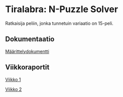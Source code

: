 # Tiralabra: N-Puzzle Solver
Ratkaisija peliin, jonka tunnetuin variaatio on 15-peli.

## Dokumentaatio
[Määrittelydokumentti](./dokumentaatio/maarittely.md)

## Viikkoraportit
[Viikko 1](./dokumentaatio/viikko1.md)

[Viikko 2](./dokumentaatio/viikko2.md)
